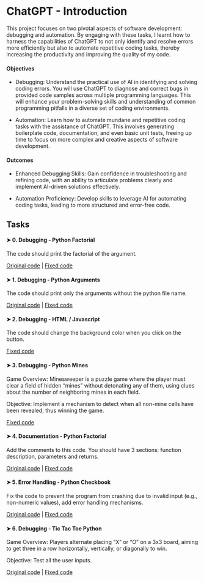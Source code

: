 # ChatGPT - Introduction

This project focuses on two pivotal aspects of software development: debugging and automation. By engaging with these tasks, I learnt how to harness the capabilities of ChatGPT to not only identify and resolve errors more efficiently but also to automate repetitive coding tasks, thereby increasing the productivity and improving the quality of my code.

#### Objectives

- Debugging: Understand the practical use of AI in identifying and solving coding errors. You will use ChatGPT to diagnose and correct bugs in provided code samples across multiple programming languages. This will enhance your problem-solving skills and understanding of common programming pitfalls in a diverse set of coding environments.

- Automation: Learn how to automate mundane and repetitive coding tasks with the assistance of ChatGPT. This involves generating boilerplate code, documentation, and even basic unit tests, freeing up time to focus on more complex and creative aspects of software development.

#### Outcomes

- Enhanced Debugging Skills: Gain confidence in troubleshooting and refining code, with an ability to articulate problems clearly and implement AI-driven solutions effectively.

- Automation Proficiency: Develop skills to leverage AI for automating coding tasks, leading to more structured and error-free code.

## Tasks

#### ➤ 0. Debugging - Python Factorial

The code should print the factorial of the argument.

[Original code](https://github.com/hs-hq-service/3156/blob/main/factorial.py) |
[Fixed code](https://github.com/pablonudel/holbertonschool-chatgpt-introduction/blob/main/debugging/factorial.py)

#### ➤ 1. Debugging - Python Arguments

The code should print only the arguments without the python file name.

[Original code](https://github.com/hs-hq-service/3156/blob/main/print_arguments.py) |
[Fixed code](https://github.com/pablonudel/holbertonschool-chatgpt-introduction/blob/main/debugging/print_arguments.py)

#### ➤ 2. Debugging - HTML / Javascript

The code should change the background color when you click on the button.

[Fixed code](https://github.com/pablonudel/holbertonschool-chatgpt-introduction/blob/main/debugging/change_background.html)

#### ➤ 3. Debugging - Python Mines

Game Overview: Minesweeper is a puzzle game where the player must clear a field of hidden “mines” without detonating any of them, using clues about the number of neighboring mines in each field.

Objective: Implement a mechanism to detect when all non-mine cells have been revealed, thus winning the game.

[Fixed code](https://github.com/pablonudel/holbertonschool-chatgpt-introduction/blob/main/debugging/mines.py)

#### ➤ 4. Documentation - Python Factorial

Add the comments to this code. You should have 3 sections: function description, parameters and returns.

[Original code](https://github.com/hs-hq-service/3156/blob/main/factorial_recursive.py) |
[Fixed code](https://github.com/pablonudel/holbertonschool-chatgpt-introduction/blob/main/debugging/factorial_recursive.py)

#### ➤ 5. Error Handling - Python Checkbook

Fix the code to prevent the program from crashing due to invalid input (e.g., non-numeric values), add error handling mechanisms.

[Original code](https://github.com/hs-hq-service/3156/blob/main/checkbook.py) |
[Fixed code](https://github.com/pablonudel/holbertonschool-chatgpt-introduction/blob/main/debugging/checkbook.py)

#### ➤ 6. Debugging - Tic Tac Toe Python

Game Overview: Players alternate placing “X” or “O” on a 3x3 board, aiming to get three in a row horizontally, vertically, or diagonally to win.

Objective: Test all the user inputs.

[Original code](https://github.com/hs-hq-service/3156/blob/main/tic.py) |
[Fixed code](https://github.com/pablonudel/holbertonschool-chatgpt-introduction/blob/main/debugging/tic.py)
